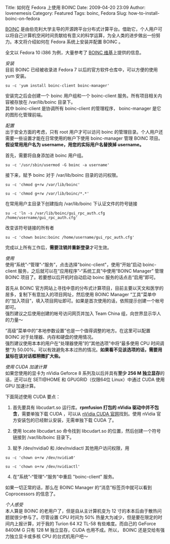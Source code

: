 Title: 如何在 Fedora 上使用 BOINC
Date: 2009-04-20 23:09
Author: lovenemesis
Category: Featured
Tags: boinc, Fedora
Slug: how-to-install-boinc-on-fedora

[BOINC](http://boinc.berkeley.edu/)
是由伯克利大学主导的开源跨平台分布式计算平台。借助它，个人用户可以将自己计算机空闲时间贡献给有意义的科学运算，为全人类的进步做出一份努力。本文将介绍如何在
Fedora 系统上安装并配置 BOINC 。

全文以 Fedora 10 i386 为例，大量参考了 [BOINC
维基](http://boinc.berkeley.edu/wiki/Installing_BOINC_on_Fedora)上提供的信息。

*安装*  
目前 BOINC 已经被收录进 Fedora 7 以后的官方软件仓库中，可以方便的使用
yum 安装。

`su -c 'yum install boinc-client boinc-manager'`

安装完之后会创建一个 boinc 用户组和一个 boinc-client
服务。所有项目相关内容被存放在 /var/lib/boinc 目录下。  
其中 boinc-client 是协调所有 boinc-client 的管理程序， boinc-manager
是它的图形化管理前端。

*配置*  
出于安全方面的考虑，只有 root 用户才可以访问 boinc
的管理目录。个人用户还需要一些设置才能在日常使用的帐户下使用
boinc-manager 管理 BOINC 项目。  
**假设常用用户名为 username，用您的实际用户名替换掉 username。**

首先，需要将自身添加进 boinc 用户组。

`su -c '/usr/sbin/usermod -G boinc -a username'`

接下来，赋予 boinc 对于 /var/lib/boinc 目录的访问权限。

`su -c 'chmod g+rw /var/lib/boinc'`

`su -c 'chmod g+rw /var/lib/boinc/*.*'`

在常用用户主目录下创建指向 /var/lib/boinc 下认证文件的符号链接

`su -c 'ln -s /var/lib/boinc/gui_rpc_auth.cfg /home/username/gui_rpc_auth.cfg'`

改变该符号链接的所有者

`su -c 'chown boinc:boinc /home/username/gui_rpc_auth.cfg'`

完成以上所有工作后，**需要注销并重新登录**才可生效。

*使用*  
使用“系统”-“管理”-“服务”，点击选择"boinc-client"，使用“开始”启动
boinc-client 服务，之后就可以在“应用程序”-“系统工具”中使用“BOINC
Manager” 管理 BOINC 项目了。若要想以后开机时自动启动 boinc
服务的话点击“启用”即可。

首先从 BOINC
官方网站上寻找中意的分布式计算项目，目前主要以天文和医学的居多，复制下有意加入的项目网址，然后使用
BOINC Manager
“工具”菜单中的“加入项目”，填入项目网址即可。如果是首次使用的话，依照提示创建一个帐号即可。  
强烈建议之后使用创建的帐号访问网页并加入 Team China
组，向世界显示华人的力量～

“高级”菜单中的“本地参数设置”也是一个值得调整的地方。在这里可以配置 BOINC
对于处理器、内存和硬盘的使用情况。  
强烈建议使用本本的用户在“处理器使用”的“其他选项”中将“最多使用 CPU
时间调整”为
50.00%，可以有效避免本本过热的情况。**如果看不见该选项的话，需要用鼠标在该对话框稍微扩大些。**

*使用 CUDA 加速计算*  
如果您使用的显卡为 nVidia Geforce 8 系列及以后并具有**至少 256 M
独立显存**的话，还可以在 SETI@HOME 和 GPUGRID（仅限64位 Linux）中通过
CUDA 使用 GPU 加速计算。

下面简述使用 CUDA 要点：

1. 首先要具有 libcudart.so 运行库。**rpmfusion 打包的 nVidia
驱动中并不包含**，需要单独下载 CUDA ，可以从 [nVidia CUDA
官网](http://www.nvidia.cn/object/cuda_home_cn.html)找到。使用 nVidia
官方安装包的已经默认安装，无需单独下载 CUDA 了。

2. 使用 locate libcudart.so 命令找到 libcudart.so
的位置，然后创建一个符号链接到 /var/lib/boinc 目录下。

3. 赋予 /dev/nvidia0 和 /dev/nvidiactl 其他用户访问权限，用

`su -c 'chown o+rw /dev/nvidia0'`

`su -c 'chown o+rw /dev/nvidiactl'`

4. 在“系统”-“管理”-“服务”中重启 "boinc-client" 服务。

如果一切正常的话，那么在 BOINC Manager 的“消息”标签页中就可以看到
Coprocessors 的信息了。

*个人感受*  
本人算是 BOINC 的老用户了，但是自从主计算机变为 12
寸的本本后由于散热问题就很少参与了。尽管设置 CPU 时间为 50%
热量大为减少，但是要在限定的时间内上报计算，对于我的 Turion 64 X2 TL-58
有些难度。而自己的 GeForce 8400M G 只有 128 M 独立显存，CUDA
也用不成。所以， BOINC 还是交给有强力独立显卡或多核 CPU 的台式机用户吧～
